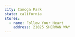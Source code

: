 ```yaml
---
city: Canoga Park
state: california
stores:
  - name: Follow Your Heart
    address: 21825 SHERMAN WAY
---
```


